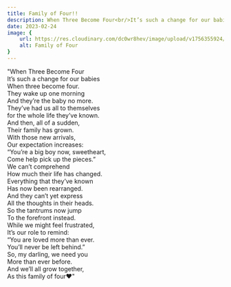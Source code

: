 ```yaml
---
title: Family of Four!!
description: When Three Become Four<br/>It’s such a change for our babies<br/>When three become four.<br/>They wake up one morning<br/>And they’re the baby no more.<br/>They’ve had us all to themselves<br/>for the whole life they’ve known.<br/>And then, all of...
date: 2023-02-24
image: {
    url: https://res.cloudinary.com/dc0wr8hev/image/upload/v1756355924/Family_of_Four_jgad4d.jpg ,
    alt: Family of Four
}
---
```

"When Three Become Four<br>
It’s such a change for our babies<br>
When three become four.<br>
They wake up one morning<br>
And they’re the baby no more.<br>
They’ve had us all to themselves<br>
for the whole life they’ve known.<br>
And then, all of a sudden,<br>
Their family has grown.<br>
With those new arrivals,<br>
Our expectation increases:<br>
“You’re a big boy now, sweetheart,<br>
Come help pick up the pieces.”<br>
We can’t comprehend<br>
How much their life has changed.<br>
Everything that they’ve known<br>
Has now been rearranged.<br>
And they can’t yet express<br>
All the thoughts in their heads.<br>
So the tantrums now jump<br>
To the forefront instead.<br>
While we might feel frustrated,<br>
It’s our role to remind:<br>
“You are loved more than ever.<br>
You’ll never be left behind.”<br>
So, my darling, we need you<br>
More than ever before.<br>
And we’ll all grow together,<br>
As this family of four❤️"